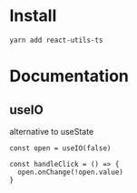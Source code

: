 # Install

```
yarn add react-utils-ts
```

# Documentation

## useIO

alternative to useState

```
const open = useIO(false)

const handleClick = () => {
  open.onChange(!open.value)
}
```
